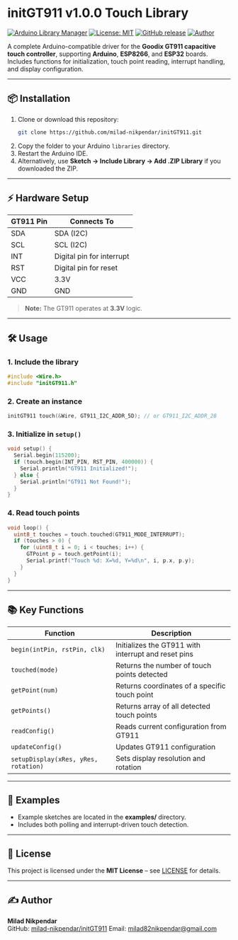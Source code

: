# initGT911 v1.0.0 Touch Library

[![Arduino Library Manager](https://img.shields.io/badge/Arduino-Library_Manager-00979D.svg?logo=arduino&logoColor=white)](https://docs.arduino.cc/libraries/initGT911/)
[![License: MIT](https://img.shields.io/badge/License-MIT-yellow.svg)](https://opensource.org/licenses/MIT)
[![GitHub release](https://img.shields.io/github/v/release/milad-nikpendar/initMemory)](https://github.com/milad-nikpendar/initGT911/releases)
[![Author](https://img.shields.io/badge/Author-milad--nikpendar-blueviolet)](https://github.com/milad-nikpendar)

A complete Arduino-compatible driver for the **Goodix GT911 capacitive touch controller**, supporting **Arduino**, **ESP8266**, and **ESP32** boards.  
Includes functions for initialization, touch point reading, interrupt handling, and display configuration.

---

## 📦 Installation

1. Clone or download this repository:
   ```bash
   git clone https://github.com/milad-nikpendar/initGT911.git
   ```
2. Copy the folder to your Arduino `libraries` directory.
3. Restart the Arduino IDE.
4. Alternatively, use **Sketch → Include Library → Add .ZIP Library** if you downloaded the ZIP.

---

## ⚡ Hardware Setup

| GT911 Pin | Connects To |
|-----------|-------------|
| SDA       | SDA (I2C)   |
| SCL       | SCL (I2C)   |
| INT       | Digital pin for interrupt |
| RST       | Digital pin for reset     |
| VCC       | 3.3V        |
| GND       | GND         |

> **Note:** The GT911 operates at **3.3V** logic.

---

## 🛠 Usage

### 1. Include the library
```cpp
#include <Wire.h>
#include "initGT911.h"
```

### 2. Create an instance
```cpp
initGT911 touch(&Wire, GT911_I2C_ADDR_5D); // or GT911_I2C_ADDR_28
```

### 3. Initialize in `setup()`
```cpp
void setup() {
  Serial.begin(115200);
  if (touch.begin(INT_PIN, RST_PIN, 400000)) {
    Serial.println("GT911 Initialized!");
  } else {
    Serial.println("GT911 Not Found!");
  }
}
```

### 4. Read touch points
```cpp
void loop() {
  uint8_t touches = touch.touched(GT911_MODE_INTERRUPT);
  if (touches > 0) {
    for (uint8_t i = 0; i < touches; i++) {
      GTPoint p = touch.getPoint(i);
      Serial.printf("Touch %d: X=%d, Y=%d\n", i, p.x, p.y);
    }
  }
}
```

---

## 📚 Key Functions

| Function | Description |
|----------|-------------|
| `begin(intPin, rstPin, clk)` | Initializes the GT911 with interrupt and reset pins |
| `touched(mode)` | Returns the number of touch points detected |
| `getPoint(num)` | Returns coordinates of a specific touch point |
| `getPoints()` | Returns array of all detected touch points |
| `readConfig()` | Reads current configuration from GT911 |
| `updateConfig()` | Updates GT911 configuration |
| `setupDisplay(xRes, yRes, rotation)` | Sets display resolution and rotation |

---

## 🧪 Examples

- Example sketches are located in the **examples/** directory.
- Includes both polling and interrupt-driven touch detection.

---

## 📜 License

This project is licensed under the **MIT License** – see [LICENSE](LICENSE) for details.

---

## ✍️ Author

**Milad Nikpendar**  
GitHub: [milad-nikpendar/initGT911](https://github.com/milad-nikpendar/initGT911)
Email: milad82nikpendar@gmail.com
